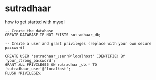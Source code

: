 # sutradhaar
how to get started with mysql

```
-- Create the database
CREATE DATABASE IF NOT EXISTS sutradhaar_db;
```
```
-- Create a user and grant privileges (replace with your own secure password)

CREATE USER 'sutradhaar_user'@'localhost' IDENTIFIED BY 'your_strong_password';
GRANT ALL PRIVILEGES ON sutradhaar_db.* TO 'sutradhaar_user'@'localhost';
FLUSH PRIVILEGES;
```